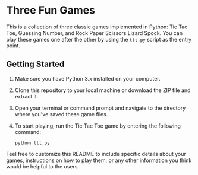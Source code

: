 # Three Fun Games

This is a collection of three classic games implemented in Python: Tic Tac Toe, Guessing Number, and Rock Paper Scissors Lizard Spock. You can play these games one after the other by using the `ttt.py` script as the entry point.

## Getting Started

1. Make sure you have Python 3.x installed on your computer.

2. Clone this repository to your local machine or download the ZIP file and extract it.

3. Open your terminal or command prompt and navigate to the directory where you've saved these game files.

4. To start playing, run the Tic Tac Toe game by entering the following command:

   ```shell
   python ttt.py

Feel free to customize this README to include specific details about your games, instructions on how to play them, or any other information you think would be helpful to the users.
